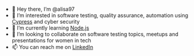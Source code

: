 - 👋 Hey there, I’m @alisa97
- 👀 I’m interested in software testing, quality assurance, automation using [Cypress](https://www.cypress.io/) and cyber security
- 🌱 I’m currently learning [Node.js](https://nodejs.dev/en/learn/the-v8-javascript-engine/)
- 💞️ I’m looking to collaborate on software testing topics, meetups and presentations for women in tech
- 📫 You can reach me on [LinkedIn](https://www.linkedin.com/in/alisa1997/)

<!---
alisa97/alisa97 is a ✨ special ✨ repository because its `README.md` (this file) appears on your GitHub profile.
You can click the Preview link to take a look at your changes.
--->

